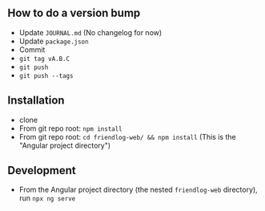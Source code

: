 ## How to do a version bump

- Update `JOURNAL.md` (No changelog for now)
- Update `package.json`
- Commit
- `git tag vA.B.C`
- `git push`
- `git push --tags`

## Installation

- clone
- From git repo root: `npm install`
- From git repo root: `cd friendlog-web/ && npm install` (This is the
  "Angular project directory")

## Development

- From the Angular project directory (the nested `friendlog-web` directory),
  run `npx ng serve`
